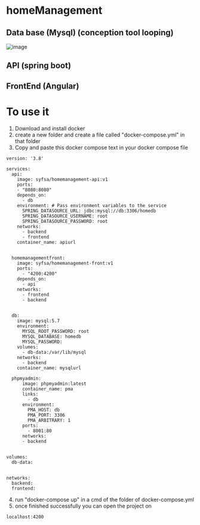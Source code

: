 # homeManagement

## Data base (Mysql) (conception tool looping)

![image](https://user-images.githubusercontent.com/81326209/212572779-8e92d843-8bc5-401b-b757-b2c34da744ec.png)


## API (spring boot)


## FrontEnd (Angular)

# To use it
1) Download and install docker
2) create a new folder and create a file called "docker-compose.yml" in that folder
3) Copy and paste this docker compose text in your docker compose file
```
version: '3.8'

services:
  api:
    image: syfsa/homemanagement-api:v1
    ports:
    - "8080:8080"
    depends_on: 
      - db 
    environment: # Pass environment variables to the service
      SPRING_DATASOURCE_URL: jdbc:mysql://db:3306/homedb                                   
      SPRING_DATASOURCE_USERNAME: root
      SPRING_DATASOURCE_PASSWORD: root
    networks:
      - backend
      - frontend
    container_name: apiurl


  homemanagementfront:
    image: syfsa/homemanagement-front:v1
    ports:
      - "4200:4200"
    depends_on:
      - api
    networks:
      - frontend
      - backend


  db:
    image: mysql:5.7
    environment:
      MYSQL_ROOT_PASSWORD: root
      MYSQL_DATABASE: homedb
      MYSQL_PASSWORD: 
    volumes:
      - db-data:/var/lib/mysql
    networks:
      - backend  
    container_name: mysqlurl

  phpmyadmin:
      image: phpmyadmin:latest
      container_name: pma
      links:
        - db
      environment:
        PMA_HOST: db
        PMA_PORT: 3306
        PMA_ARBITRARY: 1
      ports:
        - 8001:80
      networks:
      - backend


volumes:
  db-data:


networks:
  backend:
  frontend:
```

4) run "docker-compose up" in a cmd of the folder of docker-compose.yml
5) once finished successfully you can open the project on
```
localhost:4200
```
